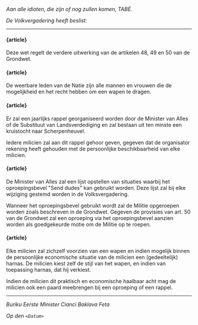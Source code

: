_Aan alle idioten, die zijn of nog zullen komen, TABÉ._

_De Volkvergadering heeft beslist:_

--------------------------

#### {article}
Deze wet regelt de verdere uitwerking van de artikelen 48, 49 en 50 van de Grondwet.

#### {article}
De weerbare leden van de Natie zijn alle mannen en vrouwen die de mogelijkheid en het recht hebben om een wapen te dragen.

#### {article}
Er zal een jaarlijks rappel georganiseerd worden door de Minister van Alles of de Substituut van Landsverdediging en zal bestaan uit ten minste een kruistocht naar Scherpenheuvel.

Iedere milicien zal aan dit rappel gehoor geven, gegeven dat de organisator rekening heeft gehouden met de persoonlijke beschikbaarheid van elke milicien. 

#### {article}
De Minister van Alles zal een lijst opstellen van situaties waarbij het oproepingsbevel "Send dudes" kan gebruikt worden.
Deze lijst zal bij elke wijziging gestemd worden in de Volksvergadering.

Wanneer het oproepingsbevel gebruikt wordt zal de Militie opgeroepen worden zoals beschreven in de Grondwet.
Gegeven de provisies van art. 50 van de Grondwet zal een oproeping via het oproepingsbevel aanzien worden als goedgekeurde motie om de Militie op te roepen.

#### {article}
Elke milicien zal zichzelf voorzien van een wapen en indien mogelijk binnen de persoonlijke economische situatie van de milicien een (gedeeltelijk) harnas.
De milicien kiest zelf de stijl van het wapen, en indien van toepassing harnas, dat hij verkiest. 

Indien de milicien dit praktisch en economische haalbaar acht mag de milicien ook een paard meebrengen bij een oproeping of een rappel.

--------------------------

_Buriku Eerste Minister Cianci Baklava Feta_

_Op den ``<Datum>``_